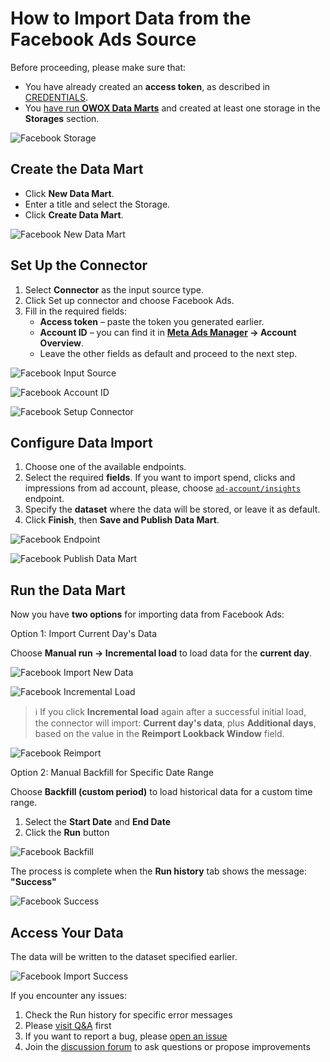 # How to Import Data from the Facebook Ads Source

Before proceeding, please make sure that:

- You have already created an **access token**, as described in [CREDENTIALS](CREDENTIALS.md).  
- You [have run **OWOX Data Marts**](https://docs.owox.com/docs/getting-started/quick-start/) and created at least one storage in the **Storages** section.  

![Facebook Storage](res/facebook_nodejs_storage.png)

## Create the Data Mart

- Click **New Data Mart**.
- Enter a title and select the Storage.
- Click **Create Data Mart**.

![Facebook New Data Mart](res/facebook_newdatamart.png)

## Set Up the Connector

1. Select **Connector** as the input source type.
2. Click Set up connector and choose Facebook Ads.
3. Fill in the required fields:
    - **Access token** – paste the token you generated earlier.
    - **Account ID** – you can find it in **[Meta Ads Manager](https://adsmanager.facebook.com/adsmanager/manage/accounts) → Account Overview**.
    - Leave the other fields as default and proceed to the next step.

![Facebook Input Source](res/facebook_inputsource.png)

![Facebook Account ID](res/fb_accountid.png)

![Facebook Setup Connector](res/facebook_setupconnector.png)

## Configure Data Import

1. Choose one of the available endpoints.
2. Select the required **fields**. If you want to import spend, clicks and impressions from ad account, please, choose [`ad-account/insights`](https://developers.facebook.com/docs/marketing-api/reference/ad-account/insights/) endpoint.
3. Specify the **dataset** where the data will be stored, or leave it as default.
4. Click **Finish**, then **Save and Publish Data Mart**.

![Facebook Endpoint](res/facebook_endpoint.png)

![Facebook Publish Data Mart](res/facebook_publish.png)

## Run the Data Mart

Now you have **two options** for importing data from Facebook Ads:

Option 1: Import Current Day's Data

Choose **Manual run → Incremental load** to load data for the **current day**.

![Facebook Import New Data](res/facebook_incremental.png)

![Facebook Incremental Load](res/facebook_currentday.png)

> ℹ️ If you click **Incremental load** again after a successful initial load,  
> the connector will import: **Current day's data**, plus **Additional days**, based on the value in the **Reimport Lookback Window** field.

![Facebook Reimport](res/facebook_reimportwindow.png)

Option 2: Manual Backfill for Specific Date Range

Choose **Backfill (custom period)** to load historical data for a custom time range.

1. Select the **Start Date** and **End Date**  
2. Click the **Run** button

![Facebook Backfill](res/facebook_daterange.png)

The process is complete when the **Run history** tab shows the message:  
**"Success"**  

![Facebook Success](res/facebook_successrun.png)

## Access Your Data

The data will be written to the dataset specified earlier.

![Facebook Import Success](res/facebook_importgbq.png)

If you encounter any issues:

1. Check the Run history for specific error messages
2. Please [visit Q&A](https://github.com/OWOX/owox-data-marts/discussions/categories/q-a) first
3. If you want to report a bug, please [open an issue](https://github.com/OWOX/owox-data-marts/issues)
4. Join the [discussion forum](https://github.com/OWOX/owox-data-marts/discussions) to ask questions or propose improvements
